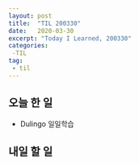 ```yaml
---
layout: post
title:  "TIL 200330"
date:   2020-03-30
excerpt: "Today I Learned, 200330"
categories: 
 -TIL
tag:
 - til
---
```

## 오늘 한 일

* Dulingo 일일학습

## 내일 할 일
